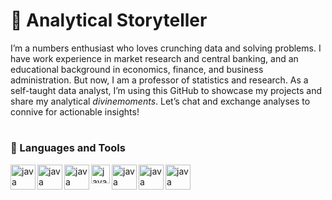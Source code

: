 # 🎀 Analytical Storyteller
I’m a numbers enthusiast who loves crunching data and solving problems. I have work experience in market research and central banking, and an educational background in economics, finance, and business administration. But now, I am a professor of statistics and research. As a self-taught data analyst, I’m using this GitHub to showcase my projects and share my analytical *divinemoments*. Let’s chat and exchange analyses to connive for actionable insights!

#

### 📌 Languages and Tools

<img align="left" alt="java" width="40px" style="padding-right;10px;" src="https://github.com/sempostma/office365-icons/blob/master/png/256/excel.png" />
<img align="left" alt="java" width="40px" style="padding-right;10px;" src="https://cdn.jsdelivr.net/gh/devicons/devicon@latest/icons/microsoftsqlserver/microsoftsqlserver-original.svg" />
<img align="left" alt="java" width="40px" style="padding-right;10px;" src="https://cdn.jsdelivr.net/gh/devicons/devicon@latest/icons/python/python-original.svg" /> 
<img align="left" alt="java" width="30px" style="padding-right;10px;" src="https://github.com/microsoft/PowerBI-Icons/blob/main/SVG/Power-BI.svg" />
<img align="left" alt="java" width="40px" style="padding-right;10px;" src="https://cdn.jsdelivr.net/gh/devicons/devicon@latest/icons/github/github-original.svg" />     
<img align="left" alt="java" width="40px" style="padding-right;10px;" src="https://cdn.jsdelivr.net/gh/devicons/devicon@latest/icons/wordpress/wordpress-original.svg" />
<img align="left" alt="java" width="40px" style="padding-right;10px;" src="https://cdn.jsdelivr.net/gh/devicons/devicon@latest/icons/canva/canva-original.svg" />

